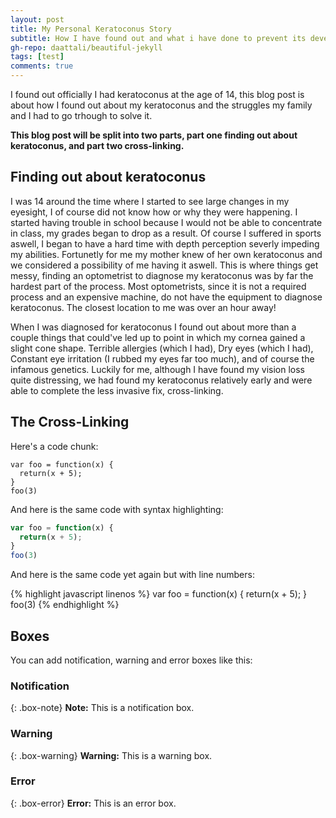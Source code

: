 ```yaml
---
layout: post
title: My Personal Keratoconus Story
subtitle: How I have found out and what i have done to prevent its development
gh-repo: daattali/beautiful-jekyll
tags: [test]
comments: true
---
```


I found out officially I had keratoconus at the age of 14, this blog post is  about how I found out about my keratoconus and the struggles my family and I had to go trhough to solve it.

**This blog post will be split into two parts, part one finding out about keratoconus, and part two cross-linking.**

## Finding out about keratoconus

I was 14 around the time where I started to see large changes in my eyesight, I of course did not know how or why they were happening. I started having trouble in school because I would not be able to concentrate in class, my grades began to drop as a result. Of course I suffered in sports aswell, I began to have a hard time with depth perception severly impeding my abilities. Fortunetly for me my mother knew of her own keratoconus and we considered a possibility of me having it aswell. This is where things get messy, finding an optometrist to diagnose my keratoconus was by far the hardest part of the process. Most optometrists, since it is not a required process and an expensive machine, do not have the equipment to diagnose keratoconus. The closest location to me was over an hour away! 

When I was diagnosed for keratoconus I found out about more than a couple things that could've led up to point in which my cornea gained a slight cone shape. Terrible allergies (which I had), Dry eyes (which I had), Constant eye irritation (I rubbed my eyes far too much), and of course the infamous genetics. Luckily for me, although I have found my vision loss quite distressing, we had found my keratoconus relatively early and were able to complete the less invasive fix, cross-linking.

## The Cross-Linking


Here's a code chunk:

~~~
var foo = function(x) {
  return(x + 5);
}
foo(3)
~~~

And here is the same code with syntax highlighting:

```javascript
var foo = function(x) {
  return(x + 5);
}
foo(3)
```

And here is the same code yet again but with line numbers:

{% highlight javascript linenos %}
var foo = function(x) {
  return(x + 5);
}
foo(3)
{% endhighlight %}

## Boxes
You can add notification, warning and error boxes like this:

### Notification

{: .box-note}
**Note:** This is a notification box.

### Warning

{: .box-warning}
**Warning:** This is a warning box.

### Error

{: .box-error}
**Error:** This is an error box.
